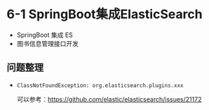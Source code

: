 # 6-1 SpringBoot集成ElasticSearch

* SpringBoot 集成 ES
* 图书信息管理接口开发

## 问题整理

* `ClassNotFoundException: org.elasticsearch.plugins.xxx`

  可以参考：https://github.com/elastic/elasticsearch/issues/21172

